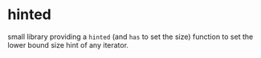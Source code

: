 # hinted

small library providing a `hinted` (and `has` to set the size) function to set the lower bound size hint of any iterator.
